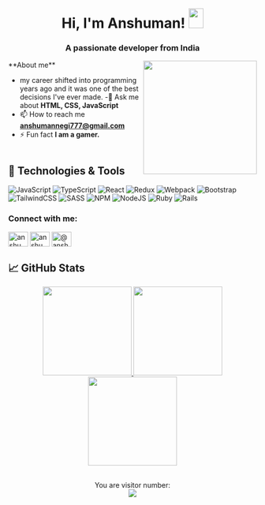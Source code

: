 <h1 align="center">Hi, I'm Anshuman! <img src="https://raw.githubusercontent.com/MartinHeinz/MartinHeinz/master/wave.gif" width="30px" height="40px"></h1>
<h3 align="center">A passionate developer from India</h3>
<img align='right' src="./images/programmer.gif" width="230">
**About me**

- my career shifted into programming years ago and it was one of the best decisions I've ever made.
-💬 Ask me about **HTML, CSS, JavaScript**
- 📫 How to reach me **anshumannegi777@gmail.com**
- ⚡ Fun fact **I am a gamer.**
<br/><br/>
## 🔧 Technologies & Tools
![JavaScript](https://img.shields.io/badge/javascript-%23323330.svg?style=for-the-badge&logo=javascript&logoColor=%23F7DF1E)
![TypeScript](https://img.shields.io/badge/typescript-%23007ACC.svg?style=for-the-badge&logo=typescript&logoColor=white)
![React](https://img.shields.io/badge/react-%2320232a.svg?style=for-the-badge&logo=react&logoColor=%2361DAFB)
![Redux](https://img.shields.io/badge/redux-%23593d88.svg?style=for-the-badge&logo=redux&logoColor=white)
![Webpack](https://img.shields.io/badge/webpack-%238DD6F9.svg?style=for-the-badge&logo=webpack&logoColor=black)
![Bootstrap](https://img.shields.io/badge/bootstrap-%23563D7C.svg?style=for-the-badge&logo=bootstrap&logoColor=white)
![TailwindCSS](https://img.shields.io/badge/tailwindcss-%2338B2AC.svg?style=for-the-badge&logo=tailwind-css&logoColor=white)
![SASS](https://img.shields.io/badge/SASS-hotpink.svg?style=for-the-badge&logo=SASS&logoColor=white)
![NPM](https://img.shields.io/badge/NPM-%23000000.svg?style=for-the-badge&logo=npm&logoColor=white)
![NodeJS](https://img.shields.io/badge/node.js-6DA55F?style=for-the-badge&logo=node.js&logoColor=white)
![Ruby](https://img.shields.io/badge/ruby-%23CC342D.svg?style=for-the-badge&logo=ruby&logoColor=white)
![Rails](https://img.shields.io/badge/rails-%23CC0000.svg?style=for-the-badge&logo=ruby-on-rails&logoColor=white)


<h3 align="left">Connect with me:</h3>
<p align="left">
<a href="https://twitter.com/anshumannegi108" target="blank"><img align="center" src="https://raw.githubusercontent.com/rahuldkjain/github-profile-readme-generator/master/src/images/icons/Social/twitter.svg" alt="anshumannegi108" height="30" width="40" /></a>
<a href="https://linkedin.com/in/anshuman singh negi" target="blank"><img align="center" src="https://raw.githubusercontent.com/rahuldkjain/github-profile-readme-generator/master/src/images/icons/Social/linked-in-alt.svg" alt="anshuman singh negi" height="30" width="40" /></a>
<a href="https://www.youtube.com/@Anshuman_Negi" target="blank"><img align="center" src="https://raw.githubusercontent.com/rahuldkjain/github-profile-readme-generator/master/src/images/icons/Social/youtube.svg" alt="@anshuman_negi" height="30" width="40" /></a>

  ## &#x1f4c8; GitHub Stats
<div align='center'>
  <a href="https://github.com/anshuman7negi">
    <img height="180px" src="https://github-readme-stats.vercel.app/api?username=anshuman7negi&show_icons=true&include_all_commits=true&theme=midnight-purple" />
  </a> 

  <a href="https://github.com/anshuman7negi">
    <img height="180px" src="https://github-readme-stats.vercel.app/api/top-langs/?username=anshuman7negi&layout=compact&theme=midnight-purple" />
  </a>


  <div align="center">
    <a href="https://github.com/anshuman7negit">
      <img height="180px" src="https://github-readme-streak-stats.herokuapp.com/?user=anshuman7negi&theme=midnight-purple" />
    </a>
  </div>   
</div>
<br/>
</p>

<p align="center"> 
  You are visitor number: <br>
  <img src="https://profile-counter.glitch.me/anshuman7negi/count.svg" />
</p>

